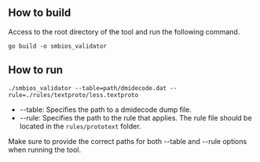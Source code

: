 ## How to build

Access to the root directory of the tool and run the following command.
```
go build -o smbios_validator
```

## How to run

```
./smbios_validator --table=path/dmidecode.dat --rule=./rules/textproto/less.textproto
```

- --table: Specifies the path to a dmidecode dump file.
- --rule: Specifies the path to the rule that applies. The rule file should be located in the `rules/prototext` folder.

Make sure to provide the correct paths for both --table and --rule options when running the tool.